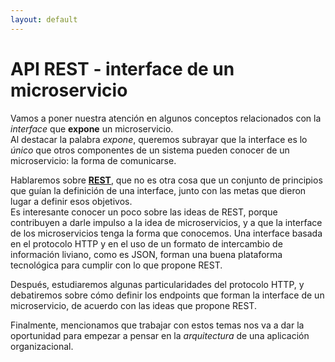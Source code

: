 ```yaml
---
layout: default
---
```


# API REST - interface de un microservicio
Vamos a poner nuestra atención en algunos conceptos relacionados con la _interface_ que **expone** un microservicio.   
Al destacar la palabra _expone_, queremos subrayar que la interface es lo _único_ que otros componentes de un sistema pueden conocer de un microservicio: la forma de comunicarse.

Hablaremos sobre [**REST**](https://restfulapi.net/), que no es otra cosa que un conjunto de principios que guían la definición de una interface, junto con las metas que dieron lugar a definir esos objetivos.  
Es interesante conocer un poco sobre las ideas de REST, porque contribuyen a darle impulso a la idea de microservicios, y a que la interface de los microservicios tenga la forma que conocemos. Una interface basada en el protocolo HTTP y en el uso de un formato de intercambio de información liviano, como es JSON, forman una buena plataforma tecnológica para cumplir con lo que propone REST. 

Después, estudiaremos algunas particularidades del protocolo HTTP, y debatiremos sobre cómo definir los endpoints que forman la interface de un microservicio, de acuerdo con las ideas que propone REST.

Finalmente, mencionamos que trabajar con estos temas nos va a dar la oportunidad para empezar a pensar en la _arquitectura_ de una aplicación organizacional.
